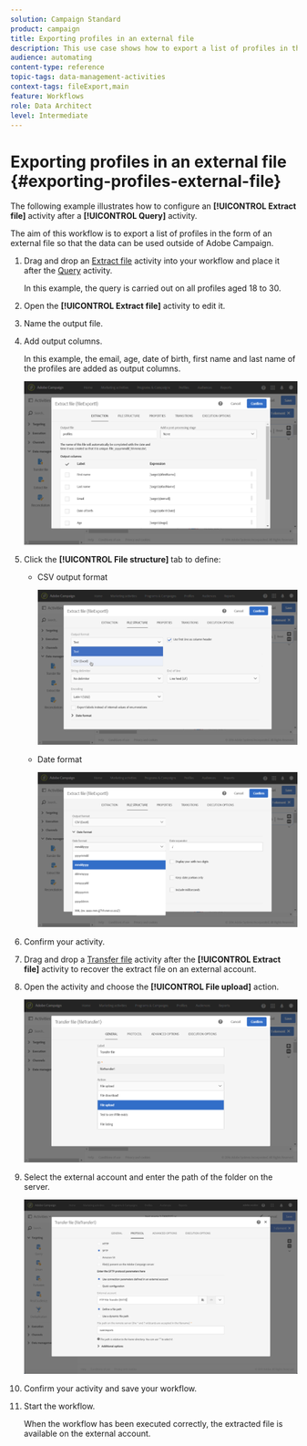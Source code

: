```yaml
---
solution: Campaign Standard
product: campaign
title: Exporting profiles in an external file
description: This use case shows how to export a list of profiles in the form of an external file so that the data can be used outside of Adobe Campaign.
audience: automating
content-type: reference
topic-tags: data-management-activities
context-tags: fileExport,main
feature: Workflows
role: Data Architect
level: Intermediate
---
```


# Exporting profiles in an external file {#exporting-profiles-external-file}

The following example illustrates how to configure an **[!UICONTROL Extract file]** activity after a **[!UICONTROL Query]** activity.

The aim of this workflow is to export a list of profiles in the form of an external file so that the data can be used outside of Adobe Campaign.

1. Drag and drop an [Extract file](../../automating/using/extract-file.md) activity into your workflow and place it after the [Query](../../automating/using/query.md) activity.

   In this example, the query is carried out on all profiles aged 18 to 30.

1. Open the **[!UICONTROL Extract file]** activity to edit it.
1. Name the output file.
1. Add output columns.

   In this example, the email, age, date of birth, first name and last name of the profiles are added as output columns.

   ![](assets/wkf_data_export6.png)

1. Click the **[!UICONTROL File structure]** tab to define:

    * CSV output format

      ![](assets/wkf_data_export7.png)

    * Date format

      ![](assets/wkf_data_export9.png)

1. Confirm your activity.
1. Drag and drop a [Transfer file](../../automating/using/transfer-file.md) activity after the **[!UICONTROL Extract file]** activity to recover the extract file on an external account.
1. Open the activity and choose the **[!UICONTROL File upload]** action.

   ![](assets/wkf_data_export11.png)

1. Select the external account and enter the path of the folder on the server.

   ![](assets/wkf_data_export12.png)

1. Confirm your activity and save your workflow.
1. Start the workflow.

   When the workflow has been executed correctly, the extracted file is available on the external account.
